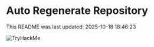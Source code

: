 # Auto Regenerate Repository

This README was last updated: 2025-10-18 18:46:23

 ![TryHackMe](https://tryhackme.com/badge/533634)